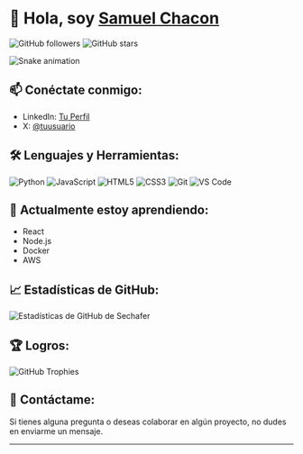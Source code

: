 # 👋 Hola, soy [Samuel Chacon](https://github.com/sechafer)

![GitHub followers](https://img.shields.io/github/followers/sechafer?style=social)
![GitHub stars](https://img.shields.io/github/stars/sechafer?style=social)

![Snake animation](https://github.com/sechafer/sechafer/blob/output/github-contribution-grid-snake.svg)

## 📫 Conéctate conmigo:
- LinkedIn: [Tu Perfil](https://www.linkedin.com/in/sechafer)
- X: [@tuusuario](https://x.com/secahfer)

## 🛠️ Lenguajes y Herramientas:
![Python](https://img.shields.io/badge/-Python-3776AB?style=flat&logo=python&logoColor=white)
![JavaScript](https://img.shields.io/badge/-JavaScript-F7DF1E?style=flat&logo=javascript&logoColor=black)
![HTML5](https://img.shields.io/badge/-HTML5-E34F26?style=flat&logo=html5&logoColor=white)
![CSS3](https://img.shields.io/badge/-CSS3-1572B6?style=flat&logo=css3&logoColor=white)
![Git](https://img.shields.io/badge/-Git-F05032?style=flat&logo=git&logoColor=white)
![VS Code](https://img.shields.io/badge/-VS%20Code-007ACC?style=flat&logo=visual-studio-code&logoColor=white)

## 🌱 Actualmente estoy aprendiendo:
- React
- Node.js
- Docker
- AWS


## 📈 Estadísticas de GitHub:
![Estadísticas de GitHub de Sechafer](https://github-readme-stats.vercel.app/api?username=sechafer&show_icons=true&theme=radical)

## 🏆 Logros:
![GitHub Trophies](https://github-profile-trophy.vercel.app/?username=sechafer&theme=juicyfresh)



## 💬 Contáctame:
Si tienes alguna pregunta o deseas colaborar en algún proyecto, no dudes en enviarme un mensaje.

---
